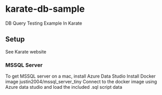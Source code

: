# karate-db-sample

DB Query Testing Example In Karate

## Setup

See Karate website


### MSSQL Server

To get MSSQL server on a mac, install   Azure Data Studio
Install Docker image justin2004/mssql_server_tiny
Connect to the docker image using Azure data studio and load the included .sql script data



